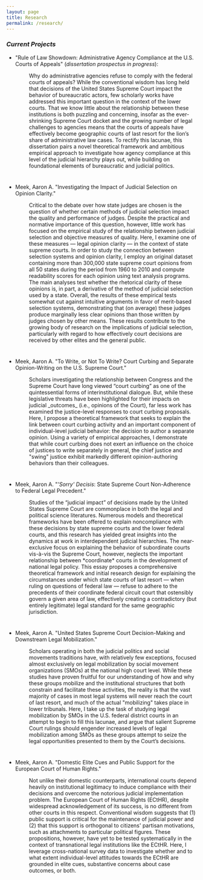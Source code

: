 ```yaml
---
layout: page
title: Research
permalink: /research/
---
```


### *Current Projects*

* "Rule of Law Showdown: Administrative Agency Compliance at the U.S. Courts of Appeals" (_dissertation prospectus in progress_):

<div style="padding-left: 60px; padding-bottom: 25px;">
Why do administrative agencies refuse to comply with the federal courts of appeals? While the conventional wisdom has long held that decisions of the United States Supreme Court impact the behavior of bureaucratic actors, few scholarly works have addressed this important question in the context of the lower courts. That we know little about the relationship between these institutions is both puzzling and concerning, insofar as the ever-shrinking Supreme Court docket and the growing number of legal challenges to agencies means that the courts of appeals have effectively become geographic courts of last resort for the lion’s share of administrative law cases. To rectify this lacunae, this dissertation pairs a novel theoretical framework and ambitious empirical approach to investigate how agency compliance at this level of the judicial hierarchy plays out, while building on foundational elements of bureaucratic and judicial politics.
</div>

* Meek, Aaron A. "Investigating the Impact of Judicial Selection on Opinion Clarity."

<div style="padding-left: 60px; padding-bottom: 25px;">
Critical to the debate over how state judges are chosen is the question of whether certain methods of judicial selection impact the quality and performance of judges. Despite the practical and normative importance of this question, however, little work has focused on the empirical study of the relationship between judicial selection and objective measures of quality. Here, I examine one of these measures — legal opinion clarity — in the context of state supreme courts. In order to study the connection between selection systems and opinion clarity, I employ an original dataset containing more than 300,000 state supreme court opinions from all 50 states during the period from 1960 to 2010 and compute readability scores for each opinion using text analysis programs. The main analyses test whether the rhetorical clarity of these opinions is, in part, a derivative of the method of judicial selection used by a state. Overall, the results of these empirical tests somewhat cut against intuitive arguments in favor of merit-based selection systems, demonstrating that (on average) these judges produce marginally less clear opinions than those written by judges chosen by other means. These results contribute to the growing body of research on the implications of judicial selection, particularly with regard to how effectively court decisions are received by other elites and the general public.
</div>

* Meek, Aaron A. "To Write, or Not To Write? Court Curbing and Separate Opinion-Writing on the U.S. Supreme Court."

<div style="padding-left: 60px; padding-bottom: 25px;">
Scholars investigating the relationship between Congress and the Supreme Court have long viewed “court curbing” as one of the quintessential forms of interinstitutional dialogue. But, while these legislative threats have been highlighted for their impacts on judicial _outcomes_ (i.e., opinions of the Court), far less work has examined the justice-level responses to court curbing proposals. Here, I propose a theoretical framework that seeks to explain the link between court curbing activity and an important component of individual-level judicial behavior: the decision to author a separate opinion. Using a variety of empirical approaches, I demonstrate that while court curbing does not exert an influence on the choice of justices to write separately in general, the chief justice and "swing" justice exhibit markedly different opinion-authoring behaviors than their colleagues.
</div>

* Meek, Aaron A. "*'Sorry' Decisis*: State Supreme Court Non-Adherence to Federal Legal Precedent."

<div style="padding-left: 60px; padding-bottom: 25px;">
Studies of the “judicial impact” of decisions made by the United States Supreme Court are commonplace in both the legal and political science literatures. Numerous models and theoretical frameworks have been offered to explain noncompliance with these decisions by state supreme courts and the lower federal courts, and this research has yielded great insights into the dynamics at work in interdependent judicial hierarchies. The near-exclusive focus on explaining the behavior of subordinate courts vis-à-vis the Supreme Court, however, neglects the important relationship between *coordinate* courts in the development of national legal policy. This essay proposes a comprehensive theoretical framework and initial research design for explaining the circumstances under which state courts of last resort — when ruling on questions of federal law — refuse to adhere to the precedents of their coordinate federal circuit court that ostensibly govern a given area of law, effectively creating a contradictory (but entirely legitimate) legal standard for the same geographic jurisdiction.
</div>

* Meek, Aaron A. "United States Supreme Court Decision-Making and Downstream Legal Mobilization."

<div style="padding-left: 60px; padding-bottom: 25px;">
Scholars operating in both the judicial politics and social movements traditions have, with relatively few exceptions, focused almost exclusively on legal mobilization by social movement organizations (SMOs) at the national high court level. While these studies have proven fruitful for our understanding of how and why these groups mobilize and the institutional structures that both constrain and facilitate these activities, the reality is that the vast majority of cases in most legal systems will never reach the court of last resort, and much of the actual "mobilizing" takes place in lower tribunals. Here, I take up the task of studying legal mobilization by SMOs in the U.S. federal district courts in an attempt to begin to fill this lacunae, and argue that salient Supreme Court rulings should engender increased levels of legal mobilization among SMOs as these groups attempt to seize the legal opportunities presented to them by the Court’s decisions.
</div>

* Meek, Aaron A. "Domestic Elite Cues and Public Support for the European Court of Human Rights."

<div style="padding-left: 60px; padding-bottom: 25px;">
Not unlike their domestic counterparts, international courts depend heavily on institutional legitimacy to induce compliance with their decisions and overcome the notorious judicial implementation problem. The European Court of Human Rights (ECtHR), despite widespread acknowledgement of its success, is no different from other courts in this respect. Conventional wisdom suggests that (1) public support is critical for the maintenance of judicial power and (2) that this support is orthogonal to citizens' partisan motivations, such as attachments to particular political figures. These propositions, however, have yet to be tested systematically in the context of transnational legal institutions like the ECtHR. Here, I leverage cross-national survey data to investigate whether and to what extent individual-level attitudes towards the ECtHR are grounded in elite cues, substantive concerns about case outcomes, or both.
</div>
